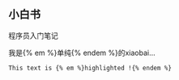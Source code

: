 ## 小白书

程序员入门笔记

我是{% em %}单纯{% endem %}的xiaobai...

```
This text is {% em %}highlighted !{% endem %}
```

```

```



